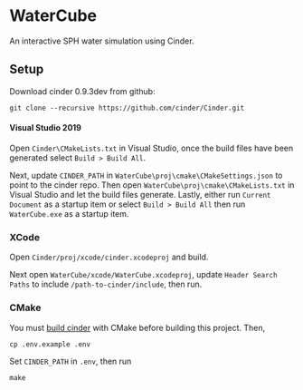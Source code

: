 # WaterCube

An interactive SPH water simulation using Cinder.


## Setup

Download cinder 0.9.3dev from github:

```shell
git clone --recursive https://github.com/cinder/Cinder.git
```


#### Visual Studio 2019

Open `Cinder\CMakeLists.txt` in Visual Studio, once the build files have been generated select `Build > Build All`.

Next, update `CINDER_PATH` in `WaterCube\proj\cmake\CMakeSettings.json` to point to the cinder repo. 
Then open `WaterCube\proj\cmake\CMakeLists.txt` in Visual Studio and let the build files generate.
Lastly, either run `Current Document` as a startup item or select `Build > Build All` then run `WaterCube.exe` as a startup item.


### XCode

Open `Cinder/proj/xcode/cinder.xcodeproj` and build.

Next open `WaterCube/xcode/WaterCube.xcodeproj`, update `Header Search Paths` to include `/path-to-cinder/include`, then run.


### CMake

You must [build cinder](https://libcinder.org/docs/guides/cmake/cmake.html) with CMake before building this project. Then,

```shell
cp .env.example .env
```

Set `CINDER_PATH` in `.env`, then run

```shell
make
```

